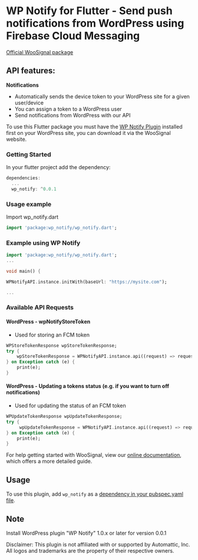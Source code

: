 # WP Notify for Flutter - Send push notifications from WordPress using Firebase Cloud Messaging

[Official WooSignal package](https://woosignal.com)

## API features:

**Notifications**

* Automatically sends the device token to your WordPress site for a given user/device
* You can assign a token to a WordPress user
* Send notifications from WordPress with our API

To use this Flutter package you must have the [WP Notify Plugin](https://woosignal.com/plugins/wordpress/wp-notify) installed first on your WordPress site, you can download it via the WooSignal website.

### Getting Started #
In your flutter project add the dependency:

``` dart
dependencies:
  ...
  wp_notify: ^0.0.1
```

### Usage example #
Import wp_notify.dart
``` dart
import 'package:wp_notify/wp_notify.dart';
```

### Example using WP Notify

``` dart
import 'package:wp_notify/wp_notify.dart';
...

void main() {

WPNotifyAPI.instance.initWith(baseUrl: "https://mysite.com");

...
```


### Available API Requests

#### WordPress - wpNotifyStoreToken
- Used for storing an FCM token
``` dart
WPStoreTokenResponse wpStoreTokenResponse;
try {
    wpStoreTokenResponse = WPNotifyAPI.instance.api((request) => request.wpNotifyStoreToken(token: token, userId: usersId));
} on Exception catch (e) {
    print(e);
}
```

#### WordPress - Updating a tokens status (e.g. if you want to turn off notifications)
- Used for updating the status of an FCM token
``` dart
WPUpdateTokenResponse wpUpdateTokenResponse;
try {
     wpUpdateTokenResponse = WPNotifyAPI.instance.api((request) => request.wpNotifyUpdateToken(token: token, status: true));
} on Exception catch (e) {
    print(e);
}
```


For help getting started with WooSignal, view our
[online documentation](https://woosignal.com/docs/flutter/wp-notify), which offers a more detailed guide.

## Usage
To use this plugin, add `wp_notify` as a [dependency in your pubspec.yaml file](https://flutter.io/platform-plugins).

## Note
Install WordPress plugin "WP Notify" 1.0.x or later for version 0.0.1

Disclaimer: This plugin is not affiliated with or supported by Automattic, Inc. All logos and trademarks are the property of their respective owners.

